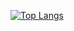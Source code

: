 [![Top Langs](https://github-readme-stats.vercel.app/api/top-langs/?username=manojkarthikeya&layout=compact)](https://github.com/anuraghazra/github-readme-stats)

